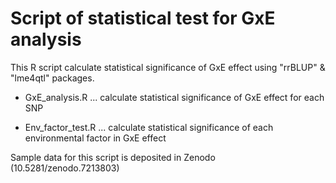 # Script of statistical test for GxE analysis

This R script calculate statistical significance of GxE effect using "rrBLUP" & "lme4qtl" packages.

* GxE_analysis.R ... calculate statistical significance of GxE effect for each SNP

* Env_factor_test.R ... calculate statistical significance of each environmental factor in GxE effect

Sample data for this script is deposited in Zenodo (10.5281/zenodo.7213803)